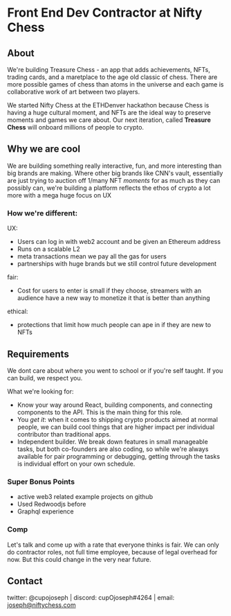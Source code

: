# Front End Dev Contractor at Nifty Chess

## About

We're building Treasure Chess - an app that adds achievements, NFTs, trading cards, and a maretplace to the age old classic of chess. There are more possible games of chess than atoms in the universe and each game is collaborative work of art between two players.

We started Nifty Chess at the ETHDenver hackathon because Chess is having a huge cultural moment, and NFTs are the ideal way to preserve moments and games we care about. Our next iteration, called **Treasure Chess** will onboard millions of people to crypto.

## Why we are cool

We are building something really interactive, fun, and more interesting than big brands are making. Where other big brands like CNN's vault, essentially are just trying to auction off 1/many NFT _moments_ for as much as they can possibly can, we're building a platform reflects the ethos of crypto a lot more with a mega huge focus on UX

### How we're different:

UX:

- Users can log in with web2 account and be given an Ethereum address
- Runs on a scalable L2
- meta transactions mean we pay all the gas for users
- partnerships with huge brands but we still control future development

fair:

- Cost for users to enter is small if they choose, streamers with an audience have a new way to monetize it that is better than anything

ethical:

- protections that limit how much people can ape in if they are new to NFTs

## Requirements

We dont care about where you went to school or if you're self taught. If you can build, we respect you.

What we're looking for:

- Know your way around React, building components, and connecting components to the API. This is the main thing for this role.
- You _get it_: when it comes to shipping crypto products aimed at normal people, we can build cool things that are higher impact per individual contributor than traditional apps.
- Independent builder. We break down features in small manageable tasks, but both co-founders are also coding, so while we're always available for pair programming or debugging, getting through the tasks is individual effort on your own schedule.

### Super Bonus Points
- active web3 related example projects on github
- Used Redwoodjs before
- Graphql experience

### Comp
 Let's talk and come up with a rate that everyone thinks is fair. We can only do contractor roles, not full time employee, because of legal overhead for now. But this could change in the very near future.

## Contact

twitter: @cupojoseph | discord: cupOjoseph#4264 | email: joseph@niftychess.com 
